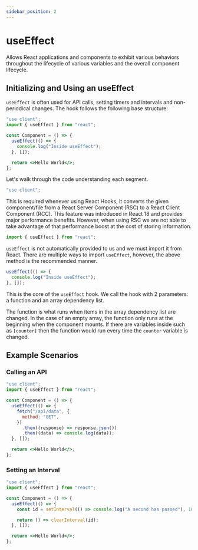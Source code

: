 ```yaml
---
sidebar_position: 2
---
```


# useEffect

Allows React applications and components to exhibit various behaviors throughout the lifecycle of various variables and the overall component lifecycle.

## Initializing and Using an useEffect

`useEffect` is often used for API calls, setting timers and intervals and non-periodical changes. The hook follows the following base structure:

```jsx
"use client";
import { useEffect } from "react";

const Component = () => {
  useEffect(() => {
    console.log("Inside useEffect");
  }, []);

  return <>Hello World</>;
};
```

Let's walk through the code understanding each segment.

```jsx
"use client";
```

This is required whenever using React Hooks, it converts the given component/file from a React Server Component (RSC) to a React Client Component (RCC). This feature was introduced in React 18 and provides major performance benefits. However, when using RSC we are not able to take advantage of that performance boost at the cost of storing information.

```jsx
import { useEffect } from "react";
```

`useEffect` is not automatically provided to us and we must import it from React. There are multiple ways to import `useEffect`, however, the above method is the recommended manner.

```jsx
useEffect(() => {
  console.log("Inside useEffect");
}, []);
```

This is the core of the `useEffect` hook. We call the hook with 2 parameters: a function and an array dependency list.

The function is what runs when items in the array dependency list are changed. In the case of an empty array, the function only runs at the beginning when the component mounts. If there are variables inside such as `[counter]` then the function would run every time the `counter` variable is changed.

## Example Scenarios

### Calling an API

```jsx
"use client";
import { useEffect } from "react";

const Component = () => {
  useEffect(() => {
    fetch("/api/data", {
      method: "GET",
    })
      .then((response) => response.json())
      .then((data) => console.log(data));
  }, []);

  return <>Hello World</>;
};
```

### Setting an Interval

```jsx
"use client";
import { useEffect } from "react";

const Component = () => {
  useEffect(() => {
    const id = setInterval(() => console.log("A second has passed"), 1000);

    return () => clearInterval(id);
  }, []);

  return <>Hello World</>;
};
```
